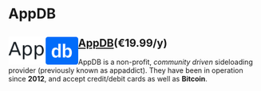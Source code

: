 # AppDB

## <img align="left" height="56" src="../.gitbook/assets/appdb_logo-svg.png"> [AppDB](https://appdb.to/my/buy)\(€19.99/y\)



AppDB is a non-profit, _community driven_ sideloading provider \(previously known as appaddict\). They have been in operation since **2012**, and accept credit/debit cards as well as **Bitcoin**.

